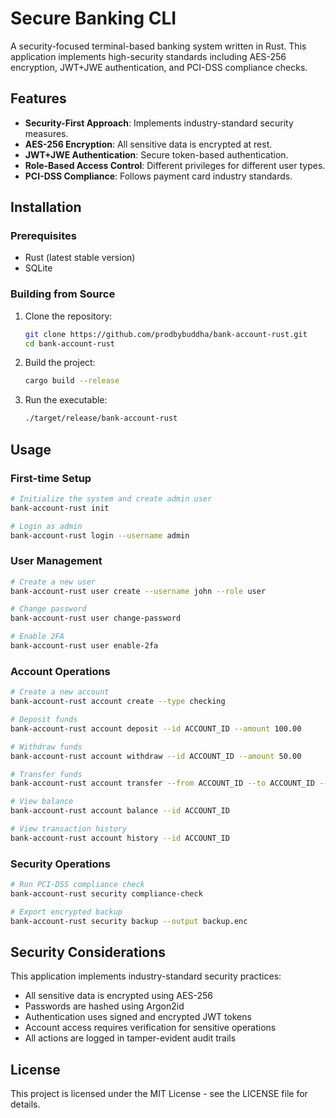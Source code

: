# Secure Banking CLI

A security-focused terminal-based banking system written in Rust. This application implements high-security standards including AES-256 encryption, JWT+JWE authentication, and PCI-DSS compliance checks.

## Features

- **Security-First Approach**: Implements industry-standard security measures.
- **AES-256 Encryption**: All sensitive data is encrypted at rest.
- **JWT+JWE Authentication**: Secure token-based authentication.
- **Role-Based Access Control**: Different privileges for different user types.
- **PCI-DSS Compliance**: Follows payment card industry standards.

## Installation

### Prerequisites

- Rust (latest stable version)
- SQLite

### Building from Source

1. Clone the repository:

   ```bash
   git clone https://github.com/prodbybuddha/bank-account-rust.git
   cd bank-account-rust
   ```

2. Build the project:

   ```bash
   cargo build --release
   ```

3. Run the executable:

   ```bash
   ./target/release/bank-account-rust
   ```

## Usage

### First-time Setup

```bash
# Initialize the system and create admin user
bank-account-rust init

# Login as admin
bank-account-rust login --username admin
```

### User Management

```bash
# Create a new user
bank-account-rust user create --username john --role user

# Change password
bank-account-rust user change-password

# Enable 2FA
bank-account-rust user enable-2fa
```

### Account Operations

```bash
# Create a new account
bank-account-rust account create --type checking

# Deposit funds
bank-account-rust account deposit --id ACCOUNT_ID --amount 100.00

# Withdraw funds
bank-account-rust account withdraw --id ACCOUNT_ID --amount 50.00

# Transfer funds
bank-account-rust account transfer --from ACCOUNT_ID --to ACCOUNT_ID --amount 25.00

# View balance
bank-account-rust account balance --id ACCOUNT_ID

# View transaction history
bank-account-rust account history --id ACCOUNT_ID
```

### Security Operations

```bash
# Run PCI-DSS compliance check
bank-account-rust security compliance-check

# Export encrypted backup
bank-account-rust security backup --output backup.enc
```

## Security Considerations

This application implements industry-standard security practices:

- All sensitive data is encrypted using AES-256
- Passwords are hashed using Argon2id
- Authentication uses signed and encrypted JWT tokens
- Account access requires verification for sensitive operations
- All actions are logged in tamper-evident audit trails

## License

This project is licensed under the MIT License - see the LICENSE file for details.

